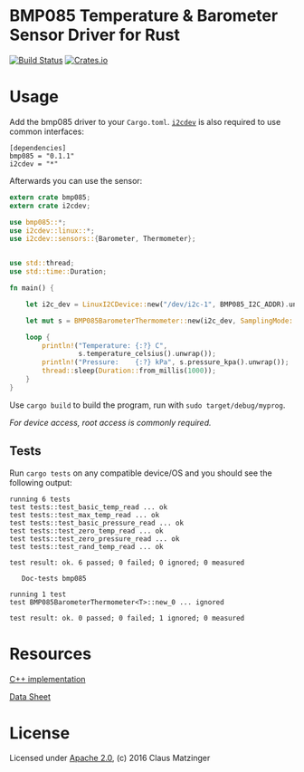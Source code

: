 # BMP085 Temperature & Barometer Sensor Driver for Rust

[![Build Status](https://travis-ci.org/celaus/rust-bmp085.svg?branch=dev)](https://travis-ci.org/celaus/rust-bmp085)
[![Crates.io](https://img.shields.io/crates/v/bmp085.svg)](https://crates.io/crates/bmp085)

# Usage

Add the bmp085 driver to your `Cargo.toml`. [`i2cdev`](https://github.com/rust-embedded/rust-i2cdev) is also required to use common interfaces:

```
[dependencies]
bmp085 = "0.1.1"
i2cdev = "*"
```

Afterwards you can use the sensor:

```rust
extern crate bmp085;
extern crate i2cdev;

use bmp085::*;
use i2cdev::linux::*;
use i2cdev::sensors::{Barometer, Thermometer};


use std::thread;
use std::time::Duration;

fn main() {

    let i2c_dev = LinuxI2CDevice::new("/dev/i2c-1", BMP085_I2C_ADDR).unwrap();

    let mut s = BMP085BarometerThermometer::new(i2c_dev, SamplingMode::Standard).unwrap();

    loop {
        println!("Temperature: {:?} C",
                 s.temperature_celsius().unwrap());
        println!("Pressure:    {:?} kPa", s.pressure_kpa().unwrap());
        thread::sleep(Duration::from_millis(1000));
    }
}
```

Use `cargo build` to build the program, run with `sudo target/debug/myprog`.

*For device access, root access is commonly required.*

## Tests

Run `cargo tests` on any compatible device/OS and you should see the following
output:
```
running 6 tests
test tests::test_basic_temp_read ... ok
test tests::test_max_temp_read ... ok
test tests::test_basic_pressure_read ... ok
test tests::test_zero_temp_read ... ok
test tests::test_zero_pressure_read ... ok
test tests::test_rand_temp_read ... ok

test result: ok. 6 passed; 0 failed; 0 ignored; 0 measured

   Doc-tests bmp085

running 1 test
test BMP085BarometerThermometer<T>::new_0 ... ignored

test result: ok. 0 passed; 0 failed; 1 ignored; 0 measured
```

# Resources

[C++ implementation](http://svn.code.sf.net/p/bosch-ros-pkg/code/trunk/stacks/bosch_drivers/bmp085_driver/)

[Data Sheet](https://cdn-shop.adafruit.com/datasheets/BMP085_DataSheet_Rev.1.0_01July2008.pdf)

# License

Licensed under [Apache 2.0](https://www.apache.org/licenses/LICENSE-2.0), (c) 2016 Claus Matzinger
